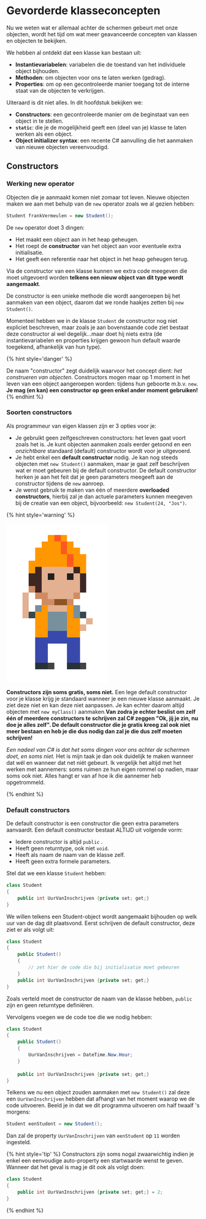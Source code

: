 # Gevorderde klasseconcepten

Nu we weten wat er allemaal achter de schermen gebeurt met onze objecten, wordt het tijd om wat meer geavanceerde concepten van klassen en objecten te bekijken. 

We hebben al ontdekt dat een klasse kan bestaan uit:
* **Instantievariabelen**: variabelen die de toestand van het individuele object bijhouden.
* **Methoden**: om objecten voor ons te laten werken (gedrag).
* **Properties**: om op een gecontroleerde manier toegang tot de interne staat van de objecten te verkrijgen.

Uiteraard is dit niet alles. In dit hoofdstuk bekijken we:
* **Constructors**: een gecontroleerde manier om de beginstaat van een object in te stellen.
* **``static``**: die je de mogelijkheid geeft een (deel van je) klasse te laten werken als een object.
* **Object initializer syntax**: een recente C# aanvulling die het aanmaken van nieuwe objecten vereenvoudigd.

## Constructors

### Werking new operator
Objecten die je aanmaakt komen niet zomaar tot leven. Nieuwe objecten maken we aan met behulp van de ``new`` operator zoals we al gezien hebben:


```java
Student frankVermeulen = new Student();
```

 De ``new`` operator doet 3 dingen:

* Het maakt een object aan in het heap geheugen.
* Het roept de **constructor** van het object aan voor eventuele extra initialisatie.
* Het geeft een referentie naar het object in het heap geheugen terug.

Via de constructor van een klasse kunnen we extra code meegeven die moet uitgevoerd worden **telkens een nieuw object van dit type wordt aangemaakt**.

De constructor is een unieke methode die wordt aangeroepen bij het aanmaken van een object, daarom dat we ronde haakjes zetten bij ``new Student()``.

Momenteel hebben we in de klasse ``Student`` de constructor nog niet expliciet beschreven, maar zoals je aan bovenstaande code ziet bestaat deze constructor al wel degelijk...maar doet hij niets extra (de instantievariabelen en properties krijgen gewoon hun default waarde toegekend, afhankelijk van hun type).

{% hint style='danger' %}

De naam "constructor" zegt duidelijk waarvoor het concept dient: *het construeren van objecten*. Constructors mogen maar op 1 moment in het leven van een object aangeroepen worden: tijdens hun geboorte m.b.v. ``new``. 
**Je mag (en kan) een constructor op geen enkel ander moment gebruiken!**
{% endhint %}


### Soorten constructors

Als programmeur van eigen klassen zijn er 3 opties voor je:

* Je gebruikt geen zelfgeschreven constructors: het leven gaat voort zoals het is. Je kunt objecten aanmaken zoals eerder getoond en een *onzichtbare* standaard (default) constructor wordt voor je uitgevoerd.
* Je hebt enkel een **default constructor** nodig. Je kan nog steeds objecten met ``new Student()`` aanmaken, maar je gaat zelf beschrijven wat er moet gebeuren bij de default constructor. De default constructor herken je aan het feit dat je geen parameters meegeeft aan de constructor tijdens de ``new`` aanroep.
* Je wenst gebruik te maken van één of meerdere **overloaded constructors**, hierbij zal je dan actuele parameters kunnen meegeven bij de creatie van een object, bijvoorbeeld: ``new Student(24, "Jos")``.


{% hint style='warning' %}

![](../assets/attention.png)

**Constructors zijn soms gratis, soms niet.** Een lege default constructor voor je klasse krijg je standaard wanneer je een nieuwe klasse aanmaakt. Je ziet deze niet en kan deze niet aanpassen. Je kan echter daarom altijd objecten met ``new myClass()`` aanmaken.**Van zodra je echter beslist om zelf één of meerdere constructors te schrijven zal C# zeggen "Ok, jij je zin, nu doe je alles zelf". De default constructor die je gratis kreeg zal ook niet meer bestaan en heb je die dus nodig dan zal je die dus zelf moeten schrijven!**

*Een nadeel van C# is dat het soms dingen voor ons achter de schermen doet, en soms niet.* Het is mijn taak je dan ook duidelijk te maken wanneer dat wél en wanneer dat net niét gebeurt. Ik vergelijk het altijd met het werken met aannemers: soms ruimen ze hun eigen rommel op nadien, maar soms ook niet. Alles hangt er van af hoe ik die aannemer heb opgetrommeld.

{% endhint %}


### Default constructors

De default constructor is een constructor die geen extra parameters aanvaardt. Een default constructor bestaat ALTIJD uit volgende vorm:

* Iedere constructor is altijd ``public`` .
* Heeft geen returntype, ook niet ``void``.
* Heeft als naam de naam van de klasse zelf.
* Heeft geen extra formele parameters.

Stel dat we een klasse ``Student`` hebben:

```java
class Student
{
    public int UurVanInschrijven {private set; get;}
}

```

We willen telkens een Student-object wordt aangemaakt bijhouden op welk uur van de dag dit plaatsvond. Eerst schrijven de default constructor, deze ziet er als volgt uit:

```java
class Student
{
    public Student()
    {
        // zet hier de code die bij initialisatie moet gebeuren
    }
    public int UurVanInschrijven {private set; get;}
}
```

Zoals verteld moet de constructor de naam van de klasse hebben, ``public`` zijn en geen returntype definiëren.

Vervolgens voegen we de code toe die we nodig hebben:

```java
class Student
{
    public Student()
    {
        UurVanInschrijven = DateTime.Now.Hour;
    }

    public int UurVanInschrijven {private set; get;}
}
```


Telkens we nu een object zouden aanmaken met ``new Student()`` zal deze een ``UurVanInschrijven`` hebben dat afhangt van het moment waarop we de code uitvoeren. Beeld je in dat we dit programma uitvoeren om half twaalf 's morgens:


```java
Student eenStudent = new Student();
```

Dan zal de property ``UurVanInschrijven`` van ``eenStudent`` op ``11`` worden ingesteld.


{% hint style='tip' %}
Constructors zijn soms nogal zwaarwichtig indien je enkel een eenvoudige auto-property een startwaarde wenst te geven. Wanneer dat het geval is mag je dit ook als volgt doen:

```java
class Student
{
    public int UurVanInschrijven {private set; get;} = 2;
}
```
{% endhint %}
